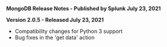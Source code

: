 **MongoDB Release Notes - Published by Splunk July 23, 2021**


**Version 2.0.5 - Released July 23, 2021**

* Compatibility changes for Python 3 support
* Bug fixes in the 'get data' action
